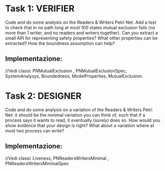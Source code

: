 # Task 1: VERIFIER
Code and do some analysis on the Readers & Writers Petri Net. Add a test to check that in no path long at most 100 states mutual
exclusion fails (no more than 1 writer, and no readers and writers together). Can you extract a small API for representing safety properties?
What other properties can be extracted? How the boundness assumption can help?

## Implementazione: 

//Vedi classi: PNMutualExclusion , PNMutualExclusionSpec, SystemAnalysys, Boundedness, ModelProperties, MutualExclusion.



# Task 2: DESIGNER
Code and do some analysis on a variation of the Readers & Writers Petri Net: it should be the minimal variation you can think of, such that
if a process says it wants to read, it eventually (surely) does so. How would you show evidence that your design is right? What about a
variation where at most two process can write?

## Implementazione: 

//Vedi classi: Liveness, PNReadersWritersMinimal , PNReadersWritersMinimalSpec
